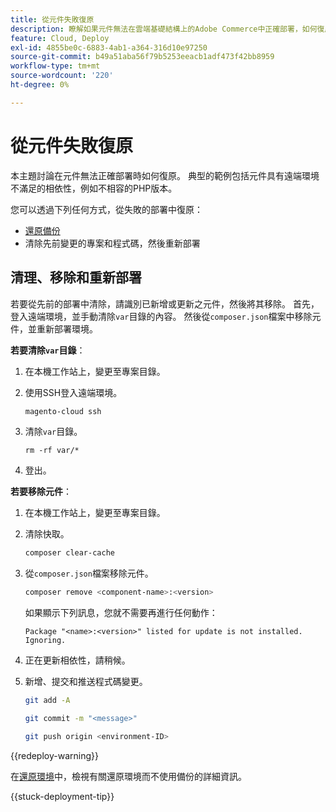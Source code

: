 ```yaml
---
title: 從元件失敗復原
description: 瞭解如果元件無法在雲端基礎結構上的Adobe Commerce中正確部署，如何復原。
feature: Cloud, Deploy
exl-id: 4855be0c-6883-4ab1-a364-316d10e97250
source-git-commit: b49a51aba56f79b5253eeacb1adf473f42bb8959
workflow-type: tm+mt
source-wordcount: '220'
ht-degree: 0%

---
```


# 從元件失敗復原

本主題討論在元件無法正確部署時如何復原。 典型的範例包括元件具有遠端環境不滿足的相依性，例如不相容的PHP版本。

您可以透過下列任何方式，從失敗的部署中復原：

- [還原備份](../storage/snapshots.md#restore-a-snapshot)
- 清除先前變更的專案和程式碼，然後重新部署

## 清理、移除和重新部署

若要從先前的部署中清除，請識別已新增或更新之元件，然後將其移除。 首先，登入遠端環境，並手動清除`var`目錄的內容。 然後從`composer.json`檔案中移除元件，並重新部署環境。

**若要清除`var`目錄**：

1. 在本機工作站上，變更至專案目錄。

1. 使用SSH登入遠端環境。

   ```bash
   magento-cloud ssh
   ```

1. 清除`var`目錄。

   ```shell
   rm -rf var/*
   ```

1. 登出。

**若要移除元件**：

1. 在本機工作站上，變更至專案目錄。

1. 清除快取。

   ```bash
   composer clear-cache
   ```

1. 從`composer.json`檔案移除元件。

   ```bash
   composer remove <component-name>:<version>
   ```

   如果顯示下列訊息，您就不需要再進行任何動作：

   ```
   Package "<name>:<version>" listed for update is not installed. Ignoring.
   ```

1. 正在更新相依性，請稍候。

1. 新增、提交和推送程式碼變更。

   ```bash
   git add -A
   ```

   ```bash
   git commit -m "<message>"
   ```

   ```bash
   git push origin <environment-ID>
   ```

{{redeploy-warning}}

在[還原環境](../development/restore-environment.md)中，檢視有關還原環境而不使用備份的詳細資訊。

{{stuck-deployment-tip}}

